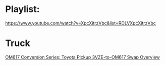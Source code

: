 # Playlist:
https://www.youtube.com/watch?v=XpcXitrzVbc&list=RDLVXpcXitrzVbc

# Truck
[OM617 Conversion Series: Toyota Pickup 3VZE-to-OM617 Swap Overview](https://youtu.be/XpcXitrzVbc)
